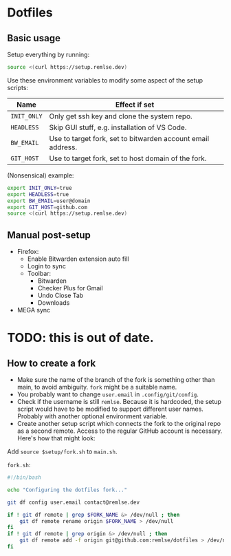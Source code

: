 # Dotfiles

## Basic usage

Setup everything by running:

```sh
source <(curl https://setup.remlse.dev)
```

Use these environment variables to modify some aspect of the setup scripts:

| Name        | Effect if set                                               |
| ----------- | ----------------------------------------------------------- |
| `INIT_ONLY` | Only get ssh key and clone the system repo.                 |
| `HEADLESS`  | Skip GUI stuff, e.g. installation of VS Code.               |
| `BW_EMAIL`  | Use to target fork, set to bitwarden account email address. |
| `GIT_HOST`  | Use to target fork, set to host domain of the fork.         |

(Nonsensical) example:

```sh
export INIT_ONLY=true
export HEADLESS=true
export BW_EMAIL=user@domain
export GIT_HOST=github.com
source <(curl https://setup.remlse.dev)
```

## Manual post-setup

- Firefox:
  - Enable Bitwarden extension auto fill
  - Login to sync
  - Toolbar:
    - Bitwarden
    - Checker Plus for Gmail
    - Undo Close Tab
    - Downloads
- MEGA sync

# TODO: this is out of date.

## How to create a fork

- Make sure the name of the branch of the fork is something other than main, to avoid ambiguity. `fork` might be a suitable name.
- You probably want to change `user.email` in `.config/git/config`.
- Check if the username is still `remlse`. Because it is hardcoded, the setup script would have to be modified to support different user names. Probably with another optional environment variable.
- Create another setup script which connects the fork to the original repo as a second remote. Access to the regular GitHub account is necessary. Here's how that might look:

Add `source $setup/fork.sh` to `main.sh`.

`fork.sh`:

```sh
#!/bin/bash

echo "Configuring the dotfiles fork..."

git df config user.email contact@remlse.dev

if ! git df remote | grep $FORK_NAME &> /dev/null ; then
    git df remote rename origin $FORK_NAME > /dev/null
fi
if ! git df remote | grep origin &> /dev/null ; then
    git df remote add -f origin git@github.com:remlse/dotfiles > /dev/null
fi
```
